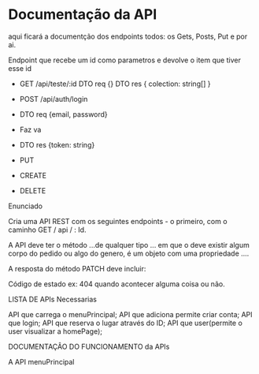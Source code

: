 
# Documentação da API 


aqui ficará a documentção dos endpoints todos: os Gets, Posts, Put e por ai.

Endpoint que recebe um id como parametros e devolve o item que tiver esse id
- GET  /api/teste/:id
   DTO req {}
   DTO res { colection: string[] }

- POST /api/auth/login
- DTO req {email, password}
- Faz va
- DTO res {token: string}
  
- PUT
- CREATE
- DELETE
  

Enunciado 

Cria uma API REST com os seguintes endpoints 
    - o primeiro, com o caminho GET / api / : Id.

A API deve ter o método ...de qualquer tipo ...  em que o deve existir algum corpo do pedido ou algo do genero,  é um objeto com uma propriedade .... 

A resposta do método PATCH deve incluir:

Código de estado 
    ex: 404 quando acontecer alguma coisa ou não.









LISTA DE APIs Necessarias

API que carrega o menuPrincipal;
API que adiciona permite criar conta;
API que  login;
API que reserva o lugar através do ID;
API que user(permite o user visualizar a homePage);


DOCUMENTAÇÂO DO FUNCIONAMENTO da APIs 

A API menuPrincipal 





